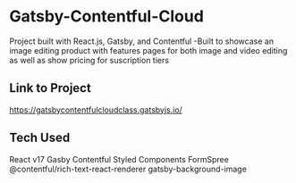 # Gatsby-Contentful-Cloud

Project built with React.js, Gatsby, and Contentful
-Built to showcase an image editing product with features pages for both image and video editing as well as show pricing for suscription tiers

## Link to Project

https://gatsbycontentfulcloudclass.gatsbyjs.io/

## Tech Used

React v17
Gasby
Contentful
Styled Components
FormSpree
@contentful/rich-text-react-renderer
gatsby-background-image
